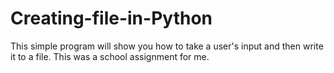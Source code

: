 # Creating-file-in-Python
This simple program will show you how to take a user's input and then write it to a file. This was a school assignment for me.
